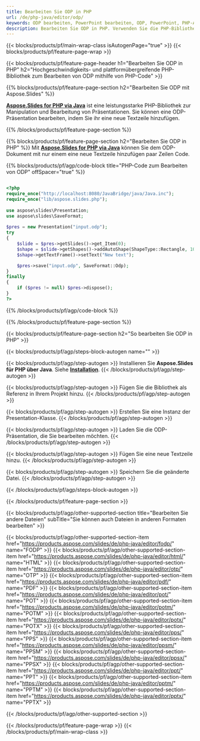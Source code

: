 ```yaml
---
title: Bearbeiten Sie ODP in PHP
url: /de/php-java/editor/odp/
keywords: ODP bearbeiten, PowerPoint bearbeiten, ODP, PowerPoint, PHP-API, PHP-Bibliothek
description: Bearbeiten Sie ODP in PHP. Verwenden Sie die PHP-Bibliotheks-API, um ODP-Dateien zu bearbeiten
---
```


{{< blocks/products/pf/main-wrap-class isAutogenPage="true" >}}
{{< blocks/products/pf/feature-page-wrap >}}

{{< blocks/products/pf/feature-page-header h1="Bearbeiten Sie ODP in PHP" h2="Hochgeschwindigkeits- und plattformübergreifende PHP-Bibliothek zum Bearbeiten von ODP mithilfe von PHP-Code" >}}

{{% blocks/products/pf/feature-page-section h2="Bearbeiten Sie ODP mit Aspose.Slides" %}}

[**Aspose.Slides for PHP via Java**](https://products.aspose.com/slides/de/php-java/) ist eine leistungsstarke PHP-Bibliothek zur Manipulation und Bearbeitung von Präsentationen. Sie können eine ODP-Präsentation bearbeiten, indem Sie ihr eine neue Textzeile hinzufügen. 

{{% /blocks/products/pf/feature-page-section %}}

{{% blocks/products/pf/feature-page-section  h2="Bearbeiten Sie ODP in PHP" %}}
Mit [**Aspose.Slides for PHP via Java**](https://products.aspose.com/slides/de/php-java/) können Sie dem ODP-Dokument mit nur einem eine neue Textzeile hinzufügen paar Zeilen Code.

{{% blocks/products/pf/agp/code-block title="PHP-Code zum Bearbeiten von ODP" offSpacer="true" %}}

```php

<?php
require_once("http://localhost:8080/JavaBridge/java/Java.inc");
require_once("lib/aspose.slides.php");
 
use aspose\slides\Presentation;
use aspose\slides\SaveFormat;
 
$pres = new Presentation("input.odp");
try
{
    $slide = $pres->getSlides()->get_Item(0);     
    $shape = $slide->getShapes()->addAutoShape(ShapeType::Rectangle, 10, 10, 100, 50);
    $shape->getTextFrame()->setText("New text");

    $pres->save("input.odp", SaveFormat::Odp);
}
finally
{
    if ($pres != null) $pres->dispose();
}
?>
```
{{% /blocks/products/pf/agp/code-block %}}

{{% /blocks/products/pf/feature-page-section %}}

{{< blocks/products/pf/feature-page-section  h2="So bearbeiten Sie ODP in PHP" >}}

{{< blocks/products/pf/agp/steps-block-autogen name="" >}}


{{< blocks/products/pf/agp/step-autogen >}}
Installieren Sie **Aspose.Slides für PHP über Java**. Siehe [**Installation**](https://docs.aspose.com/slides/php-java/installation/).
{{< /blocks/products/pf/agp/step-autogen >}}

{{< blocks/products/pf/agp/step-autogen >}}
Fügen Sie die Bibliothek als Referenz in Ihrem Projekt hinzu.
{{< /blocks/products/pf/agp/step-autogen >}}

{{< blocks/products/pf/agp/step-autogen >}}
Erstellen Sie eine Instanz der Presentation-Klasse.
{{< /blocks/products/pf/agp/step-autogen >}}

{{< blocks/products/pf/agp/step-autogen >}}
Laden Sie die ODP-Präsentation, die Sie bearbeiten möchten.
{{< /blocks/products/pf/agp/step-autogen >}}

{{< blocks/products/pf/agp/step-autogen >}}
Fügen Sie eine neue Textzeile hinzu.
{{< /blocks/products/pf/agp/step-autogen >}}

{{< blocks/products/pf/agp/step-autogen >}}
Speichern Sie die geänderte Datei.
{{< /blocks/products/pf/agp/step-autogen >}}

{{< /blocks/products/pf/agp/steps-block-autogen >}}


{{< /blocks/products/pf/feature-page-section >}}

{{< blocks/products/pf/agp/other-supported-section title="Bearbeiten Sie andere Dateien" subTitle="Sie können auch Dateien in anderen Formaten bearbeiten" >}}

{{< blocks/products/pf/agp/other-supported-section-item href="https://products.aspose.com/slides/de/php-java/editor/fodp/" name="FODP" >}}
{{< blocks/products/pf/agp/other-supported-section-item href="https://products.aspose.com/slides/de/php-java/editor/html/" name="HTML" >}}
{{< blocks/products/pf/agp/other-supported-section-item href="https://products.aspose.com/slides/de/php-java/editor/otp/" name="OTP" >}}
{{< blocks/products/pf/agp/other-supported-section-item href="https://products.aspose.com/slides/de/php-java/editor/pdf/" name="PDF" >}}
{{< blocks/products/pf/agp/other-supported-section-item href="https://products.aspose.com/slides/de/php-java/editor/pot/" name="POT" >}}
{{< blocks/products/pf/agp/other-supported-section-item href="https://products.aspose.com/slides/de/php-java/editor/potm/" name="POTM" >}}
{{< blocks/products/pf/agp/other-supported-section-item href="https://products.aspose.com/slides/de/php-java/editor/potx/" name="POTX" >}}
{{< blocks/products/pf/agp/other-supported-section-item href="https://products.aspose.com/slides/de/php-java/editor/pps/" name="PPS" >}}
{{< blocks/products/pf/agp/other-supported-section-item href="https://products.aspose.com/slides/de/php-java/editor/ppsm/" name="PPSM" >}}
{{< blocks/products/pf/agp/other-supported-section-item href="https://products.aspose.com/slides/de/php-java/editor/ppsx/" name="PPSX" >}}
{{< blocks/products/pf/agp/other-supported-section-item href="https://products.aspose.com/slides/de/php-java/editor/ppt/" name="PPT" >}}
{{< blocks/products/pf/agp/other-supported-section-item href="https://products.aspose.com/slides/de/php-java/editor/pptm/" name="PPTM" >}}
{{< blocks/products/pf/agp/other-supported-section-item href="https://products.aspose.com/slides/de/php-java/editor/pptx/" name="PPTX" >}}


{{< /blocks/products/pf/agp/other-supported-section >}}

{{< /blocks/products/pf/feature-page-wrap >}}
{{< /blocks/products/pf/main-wrap-class >}}